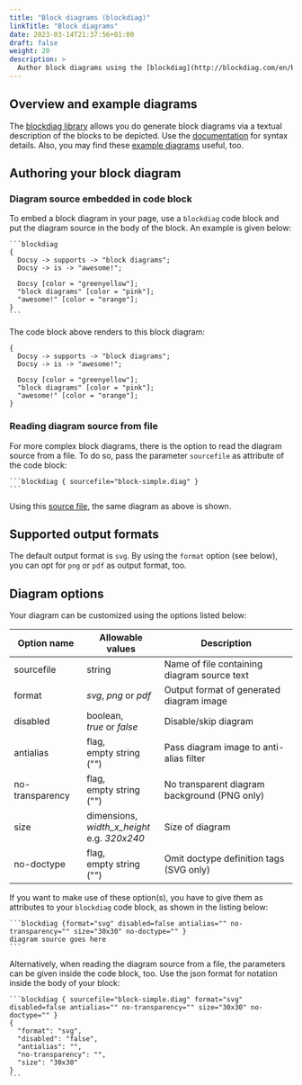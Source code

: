 ```yaml
---
title: "Block diagrams (blockdiag)"
linkTitle: "Block diagrams"
date: 2023-03-14T21:37:56+01:00
draft: false
weight: 20
description: >
  Author block diagrams using the [blockdiag](http://blockdiag.com/en/blockdiag/) library.
---
```

## Overview and example diagrams

The [blockdiag library](https://github.com/blockdiag/blockdiag) allows you do generate block diagrams via a textual description of the blocks to be depicted. Use the [documentation](http://blockdiag.com/en/blockdiag/) for syntax details.
Also, you may find these [example diagrams](https://github.com/blockdiag/blockdiag/tree/master/examples) useful, too.


## Authoring your block diagram

### Diagram source embedded in code block

To embed a block diagram in your page, use a `blockdiag` code block and put the diagram source in the body of the block. An example is given below: 

````
```blockdiag
{
  Docsy -> supports -> "block diagrams";
  Docsy -> is -> "awesome!";

  Docsy [color = "greenyellow"];
  "block diagrams" [color = "pink"];
  "awesome!" [color = "orange"];
}
```
````

The code block above renders to this block diagram:

```blockdiag
{
  Docsy -> supports -> "block diagrams";
  Docsy -> is -> "awesome!";

  Docsy [color = "greenyellow"];
  "block diagrams" [color = "pink"];
  "awesome!" [color = "orange"];
}
```

### Reading diagram source from file

For more complex block diagrams, there is the option to read the diagram source from a file. To do so, pass the parameter `sourcefile` as attribute of the code block:

````
```blockdiag { sourcefile="block-simple.diag" }
```
````

Using this [source file](block-simple.diag), the same diagram as above is shown.

## Supported output formats

The default output format is `svg`. By using the `format` option (see below), you can opt for `png` or `pdf` as output format, too. 

## Diagram options

Your diagram can be customized using the options listed below: 

| Option name     | Allowable values                                  | Description                                  |
|-----------------|---------------------------------------------------|----------------------------------------------|
| sourcefile      | string                                            | Name of file containing diagram source text  |
| format          | _svg_, _png_ or _pdf_                             | Output format of generated diagram image     |
| disabled        | boolean,<br>_true_ or _false_                     | Disable/skip diagram                         |
| antialias       | flag,<br>empty string ("")                        | Pass diagram image to anti-alias filter      |
| no-transparency | flag,<br>empty string ("")                        | No transparent diagram background (PNG only) |
| size            | dimensions,<br>_width_x_height_<br>e.g. _320x240_ | Size of diagram                              |
| no-doctype      | flag,<br>empty string ("")                        | Omit doctype definition tags (SVG only)      |

If you want to make use of these option(s), you have to give them as attributes to your `blockdiag` code block, as shown in the listing below:

````
```blockdiag {format="svg" disabled=false antialias="" no-transparency="" size="30x30" no-doctype="" }
diagram source goes here
```
````

Alternatively, when reading the diagram source from a file, the parameters can be given inside the code block, too. Use the json format for notation inside the body of your block:

````
```blockdiag { sourcefile="block-simple.diag" format="svg" disabled=false antialias="" no-transparency="" size="30x30" no-doctype="" }
{
  "format": "svg",
  "disabled": "false",
  "antialias": "",
  "no-transparency": "",
  "size": "30x30"
}
```
````
